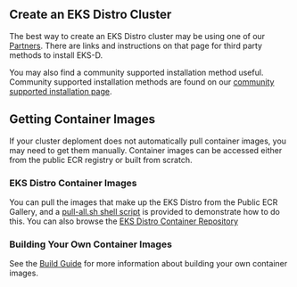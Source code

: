 ## Create an EKS Distro Cluster

The best way to create an EKS Distro cluster may be using one of our
[Partners](../community/partners.md). There are links and instructions on that
page for third party methods to install EKS-D.

You may also find a community supported installation method useful. Community
supported installation methods are found on our
[community supported installation page](install/index.md).

## Getting Container Images

If your cluster deploment does not automatically pull container images, you may
need to get them manually.  Container images can be accessed either from the
public ECR registry or built from scratch.

### EKS Distro Container Images

You can pull the images that make up the EKS Distro from the Public ECR Gallery,
and a [pull-all.sh shell
script](https://github.com/aws/eks-distro/blob/main/development/pull-all.sh) is
provided to demonstrate how to do this. You can also browse the [EKS Distro
Container Repository](https://gallery.ecr.aws/?searchTerm=eks-distro&verified=verified)


### Building Your Own Container Images
See the [Build Guide](build.md) for more information about building your own
container images.
